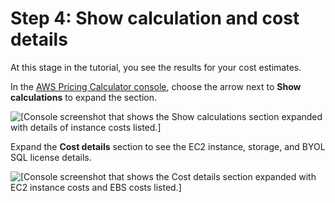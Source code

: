 # Step 4: Show calculation and cost details<a name="estimate-workload-tutorial-step4"></a>

At this stage in the tutorial, you see the results for your cost estimates\.

In the [AWS Pricing Calculator console](https://calculator.aws/#/createCalculator/EC2WinSQL), choose the arrow next to **Show calculations** to expand the section\.

![\[Console screenshot that shows the Show calculations section expanded with details of instance costs listed.\]](http://docs.aws.amazon.com/pricing-calculator/latest/userguide/images/t7_show_calculation.png)

Expand the **Cost details** section to see the EC2 instance, storage, and BYOL SQL license details\.

![\[Console screenshot that shows the Cost details section expanded with EC2 instance costs and EBS costs listed.\]](http://docs.aws.amazon.com/pricing-calculator/latest/userguide/images/t8_cost_details.png)